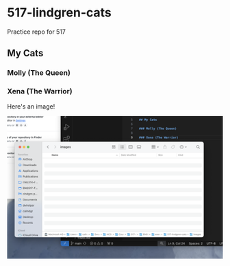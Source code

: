 # 517-lindgren-cats

Practice repo for 517

## My Cats

### Molly (The Queen)

### Xena (The Warrior) 

Here's an image!

![Alt text here](images/practice.png)